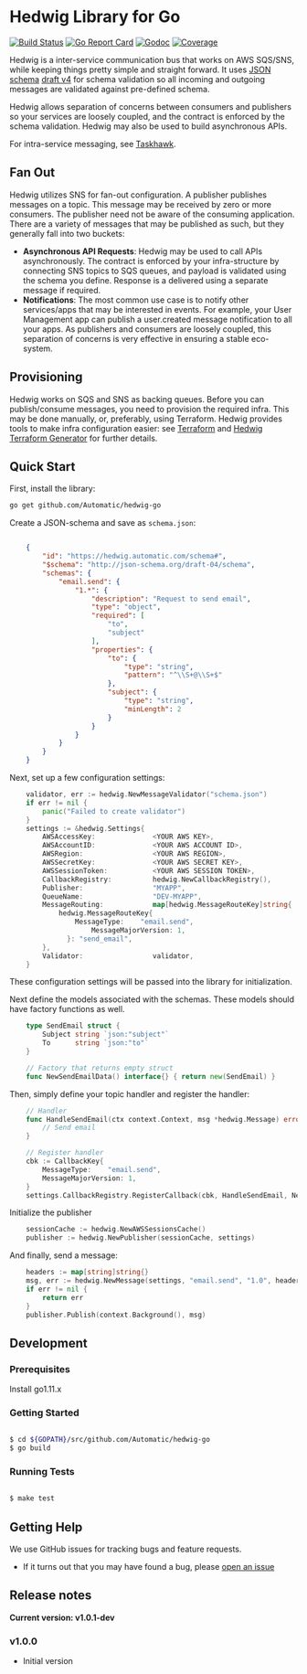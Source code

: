 # Hedwig Library for Go

[![Build Status](https://travis-ci.org/Automatic/hedwig-go.svg?branch=master)](https://travis-ci.org/Automatic/hedwig-go)
[![Go Report Card](https://goreportcard.com/badge/github.com/Automatic/hedwig-go)](https://goreportcard.com/report/github.com/Automatic/hedwig-go)
[![Godoc](https://godoc.org/github.com/Automatic/hedwig-go?status.svg)](http://godoc.org/github.com/Automatic/hedwig-go)
[![Coverage](https://img.shields.io/coveralls/automatic/hedwig-go/master.svg?style=flat-square)](https://coveralls.io/r/automatic/hedwig-go)


Hedwig is a inter-service communication bus that works on AWS SQS/SNS, while keeping things pretty simple and
straight forward. It uses [JSON schema](http://json-schema.org/) [draft v4](http://json-schema.org/specification-links.html#draft-4) for schema validation so all incoming
and outgoing messages are validated against pre-defined schema.

Hedwig allows separation of concerns between consumers and publishers so your services are loosely coupled, and the
contract is enforced by the schema validation. Hedwig may also be used to build asynchronous APIs.

For intra-service messaging, see [Taskhawk](https://github.com/Automatic/taskhawk-go).

## Fan Out

Hedwig utilizes SNS for fan-out configuration. A publisher publishes messages on a topic. This message may be received by zero or more consumers. The publisher need not be aware of the consuming application. There are a variety of messages that may be published as such, but they generally fall into two buckets:

- **Asynchronous API Requests**: Hedwig may be used to call APIs asynchronously. The contract is enforced by your infra-structure by connecting SNS topics to SQS queues, and payload is validated using the schema you define. Response is a delivered using a separate message if required.
- **Notifications**: The most common use case is to notify other services/apps that may be interested in events. For example, your User Management app can publish a user.created message notification to all your apps. As publishers and consumers are loosely coupled, this separation of concerns is very effective in ensuring a stable eco-system.

## Provisioning

Hedwig works on SQS and SNS as backing queues. Before you can publish/consume messages, you need to provision the
required infra. This may be done manually, or, preferably, using Terraform. Hedwig provides tools to make infra
configuration easier: see [Terraform](https://github.com/Automatic/hedwig-terraform) and
[Hedwig Terraform Generator](https://github.com/Automatic/hedwig-terraform-generator) for further details.


## Quick Start

First, install the library:

```bash
go get github.com/Automatic/hedwig-go
```

Create a JSON-schema and save as ``schema.json``:

```json

    {
        "id": "https://hedwig.automatic.com/schema#",
        "$schema": "http://json-schema.org/draft-04/schema",
        "schemas": {
            "email.send": {
                "1.*": {
                    "description": "Request to send email",
                    "type": "object",
                    "required": [
                        "to",
                        "subject"
                    ],
                    "properties": {
                        "to": {
                            "type": "string",
                            "pattern": "^\\S+@\\S+$"
                        },
                        "subject": {
                            "type": "string",
                            "minLength": 2
                        }
                    }
                }
            }
        }
    }
```

Next, set up a few configuration settings:

```go
    validator, err := hedwig.NewMessageValidator("schema.json")
    if err != nil {
        panic("Failed to create validator")
    }
    settings := &hedwig.Settings{
        AWSAccessKey:              <YOUR AWS KEY>,
        AWSAccountID:              <YOUR AWS ACCOUNT ID>,
        AWSRegion:                 <YOUR AWS REGION>,
        AWSSecretKey:              <YOUR AWS SECRET KEY>,
        AWSSessionToken:           <YOUR AWS SESSION TOKEN>,
        CallbackRegistry:          hedwig.NewCallbackRegistry(),
        Publisher:                 "MYAPP",
        QueueName:                 "DEV-MYAPP",
        MessageRouting:            map[hedwig.MessageRouteKey]string{
            hedwig.MessageRouteKey{
                MessageType:    "email.send",
    		        MessageMajorVersion: 1,
    	      }: "send_email",
        },
        Validator:                 validator,
    }
```

These configuration settings will be passed into the library for initialization.

Next define the models associated with the schemas. These models should have factory
functions as well.

```go
    type SendEmail struct {
        Subject string `json:"subject"`
        To      string `json:"to"`
    }

    // Factory that returns empty struct
    func NewSendEmailData() interface{} { return new(SendEmail) }
```

Then, simply define your topic handler and register the handler:

```go
    // Handler
    func HandleSendEmail(ctx context.Context, msg *hedwig.Message) error {
        // Send email
    }

    // Register handler
    cbk := CallbackKey{
        MessageType:    "email.send",
        MessageMajorVersion: 1,
    }
    settings.CallbackRegistry.RegisterCallback(cbk, HandleSendEmail, NewSendEmailData)
```

Initialize the publisher

```go
    sessionCache := hedwig.NewAWSSessionsCache()
    publisher := hedwig.NewPublisher(sessionCache, settings)
```

And finally, send a message:

```go
    headers := map[string]string{}
    msg, err := hedwig.NewMessage(settings, "email.send", "1.0", headers, data)
    if err != nil {
        return err
    }
    publisher.Publish(context.Background(), msg)
```


## Development

### Prerequisites

Install go1.11.x

### Getting Started

```bash

$ cd ${GOPATH}/src/github.com/Automatic/hedwig-go
$ go build
```

### Running Tests

```bash

$ make test
```

## Getting Help

We use GitHub issues for tracking bugs and feature requests.

* If it turns out that you may have found a bug, please [open an issue](https://github.com/Automatic/hedwig-go/issues/new>)

## Release notes

**Current version: v1.0.1-dev**

### v1.0.0

  - Initial version
